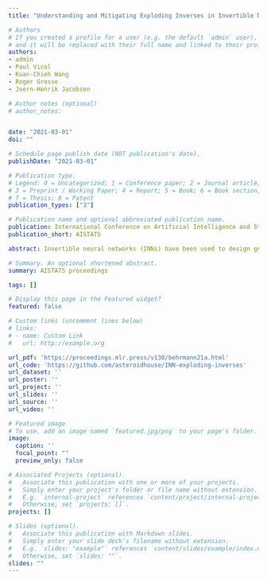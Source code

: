 ```yaml
---
title: "Understanding and Mitigating Exploding Inverses in Invertible Neural Networks"

# Authors
# If you created a profile for a user (e.g. the default `admin` user), write the username (folder name) here 
# and it will be replaced with their full name and linked to their profile.
authors:
- admin
- Paul Vicol
- Kuan-Chieh Wang
- Roger Grosse
- Joern-Henrik Jacobsen

# Author notes (optional)
# author_notes:


date: "2021-03-01"
doi: ""

# Schedule page publish date (NOT publication's date).
publishDate: "2021-03-01"

# Publication type.
# Legend: 0 = Uncategorized; 1 = Conference paper; 2 = Journal article;
# 3 = Preprint / Working Paper; 4 = Report; 5 = Book; 6 = Book section;
# 7 = Thesis; 8 = Patent
publication_types: ["3"]

# Publication name and optional abbreviated publication name.
publication: International Conference on Artificial Intelligence and Statistics (AISTATS)
publication_short: AISTATS

abstract: Invertible neural networks (INNs) have been used to design generative models, implement memory-saving gradient computation, and solve inverse problems. In this work, we show that commonly-used INN architectures suffer from exploding inverses and are thus prone to becoming numerically non-invertible. Across a wide range of INN use-cases, we reveal failures including the non-applicability of the change-of-variables formula on in- and out-of-distribution (OOD) data, incorrect gradients for memory-saving backprop, and the inability to sample from normalizing flow models. We further derive bi-Lipschitz properties of atomic building blocks of common architectures. These insights into the stability of INNs then provide ways forward to remedy these failures. For tasks where local invertibility is sufficient, like memory-saving backprop, we propose a flexible and efficient regularizer. For problems where global invertibility is necessary, such as applying normalizing flows on OOD data, we show the importance of designing stable INN building blocks. 

# Summary. An optional shortened abstract.
summary: AISTATS proceedings

tags: []

# Display this page in the Featured widget?
featured: false

# Custom links (uncomment lines below)
# links:
# - name: Custom Link
#   url: http://example.org

url_pdf: 'https://proceedings.mlr.press/v130/behrmann21a.html'
url_code: 'https://github.com/asteroidhouse/INN-exploding-inverses'
url_dataset: ''
url_poster: ''
url_project: ''
url_slides: ''
url_source: ''
url_video: ''

# Featured image
# To use, add an image named `featured.jpg/png` to your page's folder. 
image:
  caption: ''
  focal_point: ""
  preview_only: false

# Associated Projects (optional).
#   Associate this publication with one or more of your projects.
#   Simply enter your project's folder or file name without extension.
#   E.g. `internal-project` references `content/project/internal-project/index.md`.
#   Otherwise, set `projects: []`.
projects: []

# Slides (optional).
#   Associate this publication with Markdown slides.
#   Simply enter your slide deck's filename without extension.
#   E.g. `slides: "example"` references `content/slides/example/index.md`.
#   Otherwise, set `slides: ""`.
slides: ""
---
```



